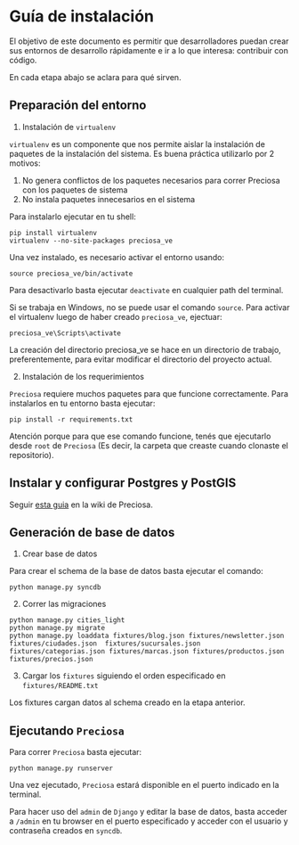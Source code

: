 Guía de instalación
===================

El objetivo de este documento es permitir que desarrolladores puedan crear sus entornos de desarrollo rápidamente e ir a lo que interesa: contribuir con código.

En cada etapa abajo se aclara para qué sirven.

Preparación del entorno
-----------------------

1. Instalación de `virtualenv`

`virtualenv` es un componente que nos permite aislar la instalación de paquetes de la instalación del sistema. Es buena práctica utilizarlo por 2 motivos:
  1. No genera conflictos de los paquetes necesarios para correr Preciosa con los paquetes de sistema
  2. No instala paquetes innecesarios en el sistema

Para instalarlo ejecutar en tu shell:

```
pip install virtualenv
virtualenv --no-site-packages preciosa_ve
```

Una vez instalado, es necesario activar el entorno usando:

```
source preciosa_ve/bin/activate
```

Para desactivarlo basta ejecutar `deactivate` en cualquier path del terminal.

Si se trabaja en Windows, no se puede usar el comando `source`. Para activar el virtualenv luego de haber creado
`preciosa_ve`, ejectuar:

```
preciosa_ve\Scripts\activate
```

La creación del directorio preciosa_ve se hace en un directorio de trabajo, preferentemente,
para evitar modificar el directorio del proyecto actual.

2. Instalación de los requerimientos

`Preciosa` requiere muchos paquetes para que funcione correctamente. Para instalarlos en tu entorno basta ejecutar:

```
pip install -r requirements.txt
```

Atención porque para que ese comando funcione, tenés que ejecutarlo desde `root` de `Preciosa` (Es decir, la carpeta que creaste cuando clonaste el repositorio).

Instalar y configurar Postgres y PostGIS
-----------------------------------------

Seguir [esta guia](https://github.com/mgaitan/preciosa/wiki/Puesta-a-punto-de-PostgreSQL-y-PostGis-en-Ubuntu-o-Debian) en la wiki de Preciosa. 


Generación de base de datos
---------------------------

1. Crear base de datos

Para crear el schema de la base de datos basta ejecutar el comando:

```
python manage.py syncdb
```

2. Correr las migraciones

```
python manage.py cities_light
python manage.py migrate
python manage.py loaddata fixtures/blog.json fixtures/newsletter.json fixtures/ciudades.json  fixtures/sucursales.json  fixtures/categorias.json fixtures/marcas.json fixtures/productos.json fixtures/precios.json
```


3. Cargar los `fixtures` siguiendo el orden especificado en `fixtures/README.txt`

Los fixtures cargan datos al schema creado en la etapa anterior.


Ejecutando `Preciosa`
---------------------

Para correr `Preciosa` basta ejecutar:

```
python manage.py runserver
```

Una vez ejecutado, `Preciosa` estará disponible en el puerto indicado en la terminal.

Para hacer uso del `admin` de `Django` y editar la base de datos, basta acceder a `/admin` en tu browser en el puerto especificado y acceder con el usuario y contraseña creados en `syncdb`.
